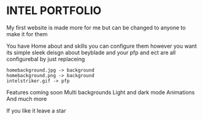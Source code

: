 # INTEL PORTFOLIO 

My first website is made more for me but can be changed to anyone to make it for them

You have Home about and skills you can configure them however you want its simple sleek deisgn about beyblade and your pfp and ect are all configurebal by just replaceing

```
homebackground.jpg -> background
homebackground.png -> background
intelstriker.gif -> pfp
```

Features coming soon
Multi backgrounds
Light and dark mode
Animations 
And much more

If you like it leave a star
